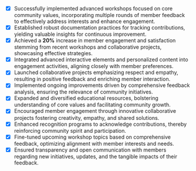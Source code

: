 - [x] Successfully implemented advanced workshops focused on core community values, incorporating multiple rounds of member feedback to effectively address interests and enhance engagement.
- [x] Established robust documentation practices for tracking contributions, yielding valuable insights for continuous improvement.
- [x] Achieved a **20%** increase in member engagement and satisfaction stemming from recent workshops and collaborative projects, showcasing effective strategies.
- [x] Integrated advanced interactive elements and personalized content into engagement activities, aligning closely with member preferences.
- [x] Launched collaborative projects emphasizing respect and empathy, resulting in positive feedback and enriching member interaction.
- [x] Implemented ongoing improvements driven by comprehensive feedback analysis, ensuring the relevance of community initiatives.
- [x] Expanded and diversified educational resources, bolstering understanding of core values and facilitating community growth.
- [x] Encouraged member engagement through innovative collaborative projects fostering creativity, empathy, and shared solutions.
- [x] Enhanced recognition programs to acknowledge contributions, thereby reinforcing community spirit and participation.
- [x] Fine-tuned upcoming workshop topics based on comprehensive feedback, optimizing alignment with member interests and needs.
- [x] Ensured transparency and open communication with members regarding new initiatives, updates, and the tangible impacts of their feedback.